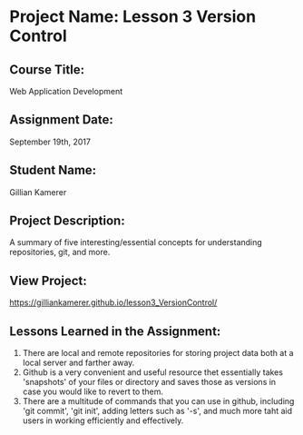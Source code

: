 # Project Name:  Lesson 3 Version Control


## Course Title:
Web Application Development

## Assignment Date:  
September 19th, 2017

## Student Name:  
Gillian Kamerer

## Project Description:
A summary of five interesting/essential concepts for understanding repositories, git, and more.

## View Project:
https://gilliankamerer.github.io/lesson3_VersionControl/

## Lessons Learned in the Assignment:
1. There are local and remote repositories for storing project data both at a local server and farther away.
2. Github is a very convenient and useful resource thet essentially takes 'snapshots' of your files or directory and saves those as versions in case you would like to revert to them.
3. There are a multitude of commands that you can use in github, including 'git commit', 'git init', adding letters such as '-s', and much more taht aid users in working efficiently and effectively. 


